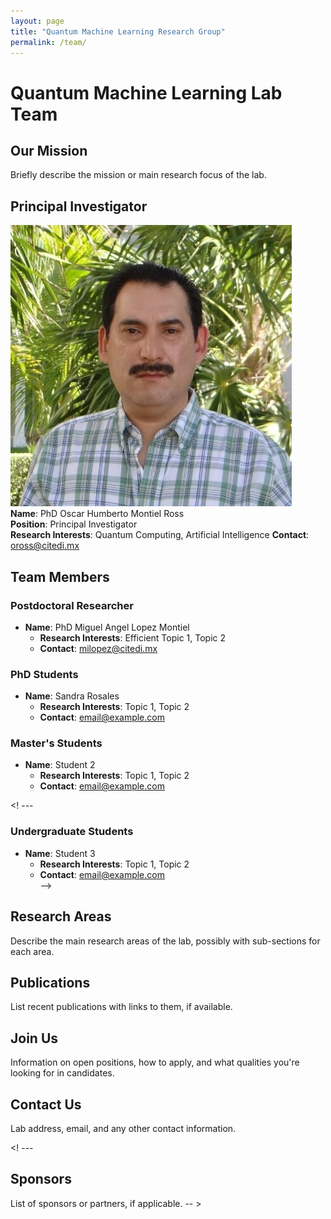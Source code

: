 ```yaml
---
layout: page
title: "Quantum Machine Learning Research Group"
permalink: /team/
---
```


# Quantum Machine Learning Lab Team
## Our Mission
Briefly describe the mission or main research focus of the lab.

## Principal Investigator
![PI's Image](./../images/oross-pic.jpg)  
**Name**: PhD Oscar Humberto Montiel Ross  
**Position**: Principal Investigator  
**Research Interests**: Quantum Computing, Artificial Intelligence
**Contact**: oross@citedi.mx

## Team Members
### Postdoctoral Researcher
- **Name**: PhD Miguel Angel Lopez Montiel
  - **Research Interests**: Efficient 
  Topic 1, Topic 2  
  - **Contact**: milopez@citedi.mx

### PhD Students
- **Name**: Sandra Rosales
  - **Research Interests**: Topic 1, Topic 2  
  - **Contact**: email@example.com  

### Master's Students
- **Name**: Student 2  
  - **Research Interests**: Topic 1, Topic 2  
  - **Contact**: email@example.com  

<! --- 
### Undergraduate Students
- **Name**: Student 3  
  - **Research Interests**: Topic 1, Topic 2  
  - **Contact**: email@example.com  
-->

## Research Areas
Describe the main research areas of the lab, possibly with sub-sections for each area.

## Publications
List recent publications with links to them, if available.

## Join Us
Information on open positions, how to apply, and what qualities you're looking for in candidates.

## Contact Us
Lab address, email, and any other contact information.

<! ---
## Sponsors
List of sponsors or partners, if applicable.
-- >
